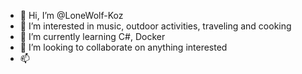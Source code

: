 - 👋 Hi, I’m @LoneWolf-Koz
- 👀 I’m interested in music, outdoor activities, traveling and cooking
- 🌱 I’m currently learning C#, Docker
- 💞️ I’m looking to collaborate on anything interested
- 📫 

<!---
LoneWolf-Koz/LoneWolf-Koz is a ✨ special ✨ repository because its `README.md` (this file) appears on your GitHub profile.
You can click the Preview link to take a look at your changes.
--->
